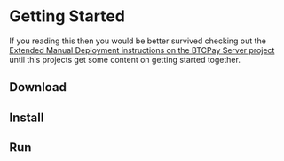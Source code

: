 # Getting Started

If you reading this then you would be better survived checking out the [Extended Manual Deployment instructions on the BTCPay Server project](https://docs.btcpayserver.org/ManualDeploymentExtended/) until this projects get some content on getting started together.

## Download

## Install 

## Run